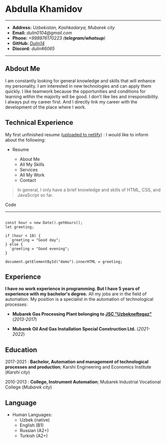 # Abdulla Khamidov

---

-   **Address:** _Uzbekistan, Kashkadarya, Mubarek city_
-   **Email:** _dulin0104@gmail.com_
-   **Phone:** _+998976170223 (**telegram/whatsup**)_
-   **GitHub:** [_Dulin14_](https://github.com/Dulin14)
-   **Discord:** _dulin#6065_

---

## Abdout Me

I am constantly looking for general knowledge and skills that will enhance my personality.
I am interested in new technologies and can apply them quickly. I like teamwork because
the opportunities and conditions for learning within the majority will be good. I don’t like
lies and irresponsibility.
I always put my career first. And I directly link my career with the development of the
place where I work.

## Technical Experience

My first unfinished resume ([uploaded to netlify](https://khamidoff.netlify.app/#main))
: I would like to inform about the following:

-   Resume

    -   About Me
    -   All My Skills
    -   Services
    -   All My Work
    -   Contact

> In general, I only have a brief knowledge and skills of HTML, CSS, and JavaScript so far.

Code

---

```

const hour = new Date().getHours();
let greeting;

if (hour < 18) {
  `greeting = "Good day";
} else {
  `greeting = "Good evening";
}

document.getElementById("demo").innerHTML = greeting;

```

## Experience

**I have no work experience in programming. But I have 5 years of experience with my bachelor's degree.**
All my jobs are in the field of automation. My position is a specialist in the automation of technological processes:

-   **Mubarek Gas Processing Plant belonging to [JSC "Uzbekneftegaz"](https://www.ung.uz/)** (_2013-2017_)

-   **Mubarek Oil And Gas Installation Special Construction Ltd.** (_2021-2022_)

## Education

2017-2021
: **Bachelor, Automation and management of technological processes and production**; Karshi Engineering and Economics Institute (_Karshi city_)

2010-2013
: **College, Instrument Automation**; Mubarek Industrial Vocational College (_Mubarek city_)

## Language

-   Human Languages:
    -   Uzbek (native)
    -   English (B1)
    -   Russian (A2+)
    -   Turkish (A2+)
